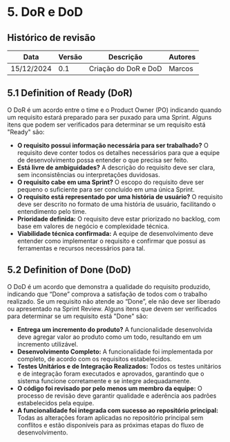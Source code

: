 # **5. DoR e DoD**

## Histórico de revisão

|Data      |Versão    |Descrição                                |Autores|
|----------|----------|-----------------------------------------|-------|
|15/12/2024|0.1       |Criação do DoR e DoD                     |Marcos |

## 5.1 Definition of Ready (DoR)

O DoR é um acordo entre o time e o Product Owner (PO) indicando quando um requisito estará preparado para ser puxado para uma Sprint. Alguns itens que podem ser verificados para determinar se um requisito está "Ready" são:

- **O requisito possui informação necessária para ser trabalhado?** O requisito deve conter todos os detalhes necessários para que a equipe de desenvolvimento possa entender o que precisa ser feito.
- **Está livre de ambiguidades?** A descrição do requisito deve ser clara, sem inconsistências ou interpretações duvidosas.
- **O requisito cabe em uma Sprint?** O escopo do requisito deve ser pequeno o suficiente para ser concluído em uma única Sprint.
- **O requisito está representado por uma história de usuário?** O requisito deve ser descrito no formato de uma história de usuário, facilitando o entendimento pelo time.
- **Prioridade definida:** O requisito deve estar priorizado no backlog, com base em valores de negócio e complexidade técnica.
- **Viabilidade técnica confirmada:** A equipe de desenvolvimento deve entender como implementar o requisito e confirmar que possui as ferramentas e recursos necessários para tal.

## 5.2 Definition of Done (DoD)

O DoD é um acordo que demonstra a qualidade do requisito produzido, indicando que “Done” comprova a satisfação de todos com o trabalho realizado. Se um requisito não atende ao “Done”, ele não deve ser liberado ou apresentado na Sprint Review. Alguns itens que devem ser verificados para determinar se um requisito está "Done" são:

- **Entrega um incremento do produto?** A funcionalidade desenvolvida deve agregar valor ao produto como um todo, resultando em um incremento utilizável.
- **Desenvolvimento Completo:** A funcionalidade foi implementada por completo, de acordo com os requisitos estabelecidos.
- **Testes Unitários e de Integração Realizados:** Todos os testes unitários e de integração foram executados e aprovados, garantindo que o sistema funcione corretamente e se integre adequadamente.
- **O código foi revisado por pelo menos um membro da equipe:** O processo de revisão deve garantir qualidade e aderência aos padrões estabelecidos pela equipe.
- **A funcionalidade foi integrada com sucesso ao repositório principal:** Todas as alterações foram aplicadas no repositório principal sem conflitos e estão disponíveis para as próximas etapas do fluxo de desenvolvimento.
